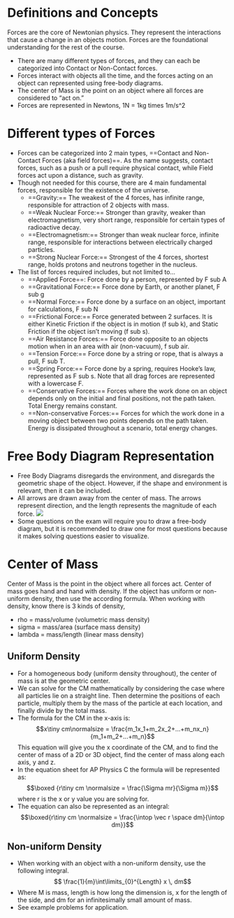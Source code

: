 # Definitions and Concepts
Forces are the core of Newtonian physics.  They represent the interactions that cause a change in an objects motion. Forces are the foundational understanding for the rest of the course.
- There are many different types of forces, and they can each be categorized into Contact or Non-Contact forces.
- Forces interact with objects all the time, and the forces acting on an object can represented using free-body diagrams. 
- The center of Mass is the point on an object where all forces are considered to “act on.”
- Forces are represented in Newtons, 1N = 1kg times 1m/s^2
# Different types of Forces
- Forces can be categorized into 2 main types, ==Contact and Non-Contact Forces (aka field forces)==. As the name suggests, contact forces, such as a push or a pull require physical contact, while Field forces act upon a distance, such as gravity.
- Though not needed for this course, there are 4 main fundamental forces, responsible for the existence of the universe.
	- ==Gravity:== The weakest of the 4 forces, has infinite range, responsible for attraction of 2 objects with mass.
	- ==Weak Nuclear Force:== Stronger than gravity, weaker than electromagnetism, very short range, responsible for certain types of radioactive decay.
	- ==Electromagnetism:== Stronger than weak nuclear force, infinite range, responsible for interactions between electrically charged particles.
	- ==Strong Nuclear Force:== Strongest of the 4 forces, shortest range, holds protons and neutrons together in the nucleus.
- The list of forces required includes, but not limited to…
	- ==Applied Force==: Force done by a person, represented by F sub A
	- ==Gravitational Force:== Force done by Earth, or another planet, F sub g
	- ==Normal Force:== Force done by a surface on an object, important for calculations, F sub N
	- ==Frictional Force:== Force generated between 2 surfaces. It is either Kinetic Friction if the object is in motion (f sub k), and Static Friction if the object isn’t moving (f sub s).
	- ==Air Resistance Forces:== Force done opposite to an objects motion when in an area with air (non-vacuum), f sub air.
	- ==Tension Force:== Force done by a string or rope, that is always a pull, F sub T.
	- ==Spring Force:== Force done by a spring, requires Hooke’s law, represented as F sub s.
	Note that all drag forces are represented with a lowercase F.
	- ==Conservative Forces:== Forces where the work done on an object depends only on the initial and final positions, not the path taken. Total Energy remains constant.
	- ==Non-conservative Forces:== Forces for which the work done in a moving object between two points depends on the path taken. Energy is dissipated throughout a scenario, total energy changes.
# Free Body Diagram Representation
- Free Body Diagrams disregards the environment, and disregards the geometric shape of the object. However, if the shape and environment is relevant, then it can be included.
- All arrows are drawn away from the center of mass. The arrows represent direction, and the length represents the magnitude of each force.
  ![](fbdexample.webp)
- Some questions on the exam will require you to draw a free-body diagram, but it is recommended to draw one for most questions because it makes solving questions easier to visualize. 
# Center of Mass
Center of Mass is the point in the object where all forces act. Center of mass goes hand and hand with density. If the object has uniform or non-uniform density, then use the according formula. When working with density, know there is 3 kinds of density,
- rho = mass/volume (volumetric mass density)
- sigma = mass/area (surface mass density)
- lambda = mass/length (linear mass density)
## Uniform Density
- For a homogeneous body (uniform density throughout), the center of mass is at the geometric center.
- We can solve for the CM mathematically by considering the case where all particles lie on a straight line. Then determine the positions of each particle, multiply them by the mass of the particle at each location, and finally divide by the total mass.
- The formula for the CM in the x-axis is: $$x\tiny cm\normalsize = \frac{m_1x_1+m_2x_2+...+m_nx_n}{m_1+m_2+...+m_n}$$This equation will give you the x coordinate of the CM, and to find the center of mass of a 2D or 3D object, find the center of mass along each axis, y and z.
- In the equation sheet for AP Physics C the formula will be represented as: $$\boxed {r\tiny cm \normalsize = \frac{\Sigma mr}{\Sigma m}}$$ where r is the x or y value you are solving for.
- The equation can also be represented as an integral: $$\boxed{r\tiny cm \normalsize = \frac{\intop \vec r \space dm}{\intop dm}}$$
## Non-uniform Density
- When working with an object with a non-uniform density, use the following integral.$$ \frac{1}{m}\int\limits_{0}^{Length} x \, dm$$
- Where M is mass, length is how long the dimension is, x for the length of the side, and dm for an infinitesimally small amount of mass.
- See example problems for application.